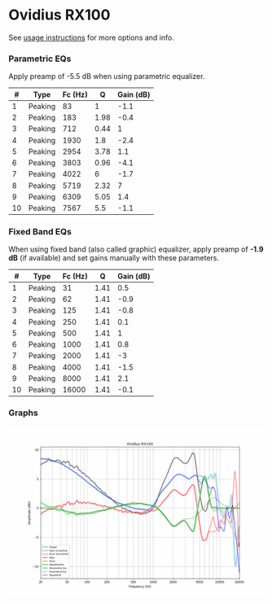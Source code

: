 # Ovidius RX100
See [usage instructions](https://github.com/jaakkopasanen/AutoEq#usage) for more options and info.

### Parametric EQs
Apply preamp of -5.5 dB when using parametric equalizer.

|   # | Type    |   Fc (Hz) |    Q |   Gain (dB) |
|-----|---------|-----------|------|-------------|
|   1 | Peaking |        83 | 1    |        -1.1 |
|   2 | Peaking |       183 | 1.98 |        -0.4 |
|   3 | Peaking |       712 | 0.44 |         1   |
|   4 | Peaking |      1930 | 1.8  |        -2.4 |
|   5 | Peaking |      2954 | 3.78 |         1.1 |
|   6 | Peaking |      3803 | 0.96 |        -4.1 |
|   7 | Peaking |      4022 | 6    |        -1.7 |
|   8 | Peaking |      5719 | 2.32 |         7   |
|   9 | Peaking |      6309 | 5.05 |         1.4 |
|  10 | Peaking |      7567 | 5.5  |        -1.1 |

### Fixed Band EQs
When using fixed band (also called graphic) equalizer, apply preamp of **-1.9 dB** (if available) and set gains manually with these parameters.

|   # | Type    |   Fc (Hz) |    Q |   Gain (dB) |
|-----|---------|-----------|------|-------------|
|   1 | Peaking |        31 | 1.41 |         0.5 |
|   2 | Peaking |        62 | 1.41 |        -0.9 |
|   3 | Peaking |       125 | 1.41 |        -0.8 |
|   4 | Peaking |       250 | 1.41 |         0.1 |
|   5 | Peaking |       500 | 1.41 |         1   |
|   6 | Peaking |      1000 | 1.41 |         0.8 |
|   7 | Peaking |      2000 | 1.41 |        -3   |
|   8 | Peaking |      4000 | 1.41 |        -1.5 |
|   9 | Peaking |      8000 | 1.41 |         2.1 |
|  10 | Peaking |     16000 | 1.41 |        -0.1 |

### Graphs
![](./Ovidius%20RX100.png)
